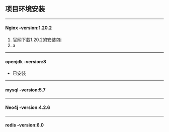 ## 项目环境安装
***

#### Nginx -version:1.20.2
1. 官网下载1.20.2的安装包[i](http://nginx.org/en/download.html)
2. a
***

#### openjdk -version:8
- 已安装
***

#### mysql -version:5.7

***

#### Neo4j -version:4.2.6

***

#### redis -version:6.0
